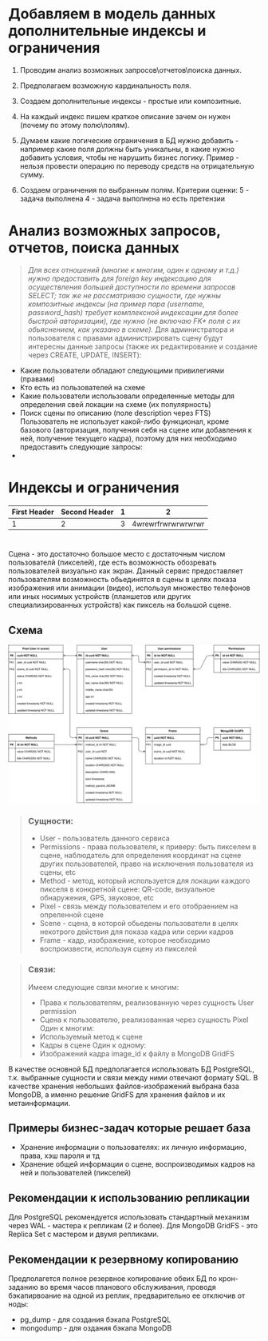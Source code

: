 # Добавляем в модель данных дополнительные индексы и ограничения

1. Проводим анализ возможных запросов\отчетов\поиска данных.
2. Предполагаем возможную кардинальность поля.
3. Создаем дополнительные индексы - простые или композитные.
4. На каждый индекс пишем краткое описание зачем он нужен (почему по этому полю\полям).

5. Думаем какие логические ограничения в БД нужно добавить - например какие поля должны быть уникальны, в какие нужно добавить условия, чтобы не нарушить бизнес логику. Пример - нельзя провести операцию по переводу средств на отрицательную сумму.
6. Создаем ограничения по выбранным полям.
Критерии оценки: 5 - задача выполнена
4 - задача выполнена но есть претензии


# Анализ возможных запросов, отчетов, поиска данных
> *Для всех отношений (многие к многим, один к одному и т.д.) нужно предоставить для foreign key индексацию для осуществления большей доступности по времени запросов SELECT; так же не рассматриваю сущности, где нужны композитные индексы (на пример пара (username, password_hash) требует комплексной индексации для более быстрой авторизации), где нужно (не включаю FK\* поля с их обьяснением, как указано в схеме).*
Для администратора и пользователя с правами администрировать сцену будут интересны данные запросы (также их редактирование и создание через CREATE, UPDATE, INSERT):
* Какие пользователи обладают следующими привилегиями (правами)
* Кто есть из пользователей на схеме
* Какие пользователи использовали определенные методы для определения свей локации на схеме (их популярность)
* Поиск сцены по описанию (поле description через FTS)
Пользователь не использует какой-либо функционал, кроме базового (авторизация, получения себя на сцене или добавления к ней, получение текущего кадра), поэтому для них необходимо предоставить следующие запросы:
* 
# Индексы и ограничения
First Header | Second Header | 1 | 2
------------ | ------------- | ------------ | -------------
1 | 2 | 3 | 4wrewrfrwrwrwrwrwr
# 


Сцена - это достаточно большое место с достаточным числом пользователй (пикселей), где есть возможность обозревать пользователей визуально как экран.
Данный сервис предоставляет пользователям возможность обьединятся в сцены в целях показа изображения или анимации (видео),
используя множество телефонов или иных носимых устройств (планшетов или других специализированных устройств) как пиксель на большой сцене.
## Схема
![Schema](entities.svg)
> ### Сущности:
> * User - пользователь данного сервиса
> * Permissions - права пользователя, к приверу: быть пикселем в сцене, наблюдатель для определения координат на сцене других пользователей, право на исключения пользователя из сцены, etc
> * Method - метод, который используется для локации каждого пикселя в конкретной сцене: QR-code, визуальное обнаружения, GPS, звуковое, etc
> * Pixel - связь между пользователем и его отобраением на опреленной сцене
> * Scene - сцена, в которой обьедены пользователи в целях некотрого действия для показа кадра или серии кадров
> * Frame - кадр, изображение, которое необходимо воспроизвести, используя сцену из пикселей

> ### Связи:
> Имеем следующие связи многие к многим:
> * Права к пользователям, реализованную через сущность User permission
> * Сцена к пользователю, реализованная через сущность Pixel
> Один к многим:
> * Используемый метод к сцене
> * Кадры в сцене
> Один к одному:
> * Изображений кадра image_id к файлу в MongoDB GridFS

В качестве основной БД предполагается использовать БД PostgreSQL, т.к. выбранные сущности и связи между ними отвечают формату SQL. В качестве хранения небольших файлов-изображений выбрана база MongoDB, а именно решение GridFS для хранения файлов и их метаинформации. 
## Примеры бизнес-задач которые решает база
* Хранение информации о пользователях: их личную информацию, права, хэш пароля и тд
* Хранение общей информации о сцене, воспроизводимых кадров на ней и пользователей (пикселей)
## Рекомендации к использованию репликации
Для PostgreSQL рекомендуется использовать стандартный механизм через WAL -  мастера к репликам (2 и более).
Для MongoDB GridFS - это Replica Set c мастером и двумя репликами.
## Рекомендации к резервному копированию
Предполагется полное резервное копирование обеих БД по крон-заданию во время часов планового обслуживания, проводя бэкапирвоание на одной из реплик, предварительно ее отключив от ноды:
* pg_dump - для создания бэкапа PostgreSQL
* mongodump - для оздания бэкапа MongoDB
